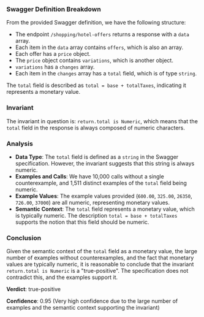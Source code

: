 ### Swagger Definition Breakdown

From the provided Swagger definition, we have the following structure:
- The endpoint `/shopping/hotel-offers` returns a response with a `data` array.
- Each item in the `data` array contains `offers`, which is also an array.
- Each offer has a `price` object.
- The `price` object contains `variations`, which is another object.
- `variations` has a `changes` array.
- Each item in the `changes` array has a `total` field, which is of type `string`.

The `total` field is described as `total = base + totalTaxes`, indicating it represents a monetary value.

### Invariant

The invariant in question is: `return.total is Numeric`, which means that the `total` field in the response is always composed of numeric characters.

### Analysis

- **Data Type**: The `total` field is defined as a `string` in the Swagger specification. However, the invariant suggests that this string is always numeric.
- **Examples and Calls**: We have 10,000 calls without a single counterexample, and 1,511 distinct examples of the `total` field being numeric.
- **Example Values**: The example values provided (`600.00`, `325.00`, `26350`, `726.00`, `37000`) are all numeric, representing monetary values.
- **Semantic Context**: The `total` field represents a monetary value, which is typically numeric. The description `total = base + totalTaxes` supports the notion that this field should be numeric.

### Conclusion

Given the semantic context of the `total` field as a monetary value, the large number of examples without counterexamples, and the fact that monetary values are typically numeric, it is reasonable to conclude that the invariant `return.total is Numeric` is a "true-positive". The specification does not contradict this, and the examples support it.

**Verdict**: true-positive

**Confidence**: 0.95 (Very high confidence due to the large number of examples and the semantic context supporting the invariant)
